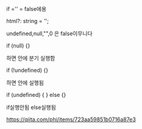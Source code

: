 if =''    = false에용

<section v-if="html">
html?: string = '';

undefined,null,"",0 은 false이무니다

if (null) {}

하면 안에 분기 실행함

if (!undefined) {}

하면 안에 실행됨 

if (undefined) { } else {}

if실행안됨 else실행됨  


https://qiita.com/phi/items/723aa59851b0716a87e3